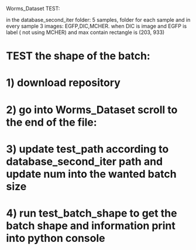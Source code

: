 
Worms_Dataset TEST: 

in the database_second_iter folder:
5 samples, folder for each sample and in every sample 3 images: EGFP,DIC,MCHER.
when DIC is image and EGFP is label ( not using MCHER)
and max contain rectangle is (203, 933)

# TEST the shape of the batch: 
# 1) download repository 
# 2) go into Worms_Dataset scroll to the end of the file: 
# 3) update test_path according to database_second_iter path and update num into the wanted batch size
# 4) run test_batch_shape to get the batch shape and information print into python console

